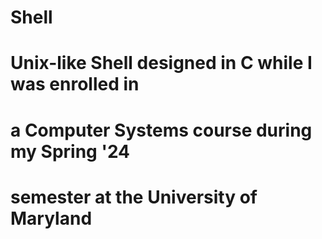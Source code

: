 # Shell

# Unix-like Shell designed in C while I was enrolled in
# a Computer Systems course during my Spring '24
# semester at the University of Maryland
